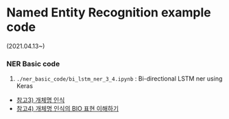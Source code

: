 # Named Entity Recognition example code
(2021.04.13~)

### NER Basic code
1. `./ner_basic_code/bi_lstm_ner_3_4.ipynb` : Bi-directional LSTM ner using Keras 
- [참고3) 개체명 인식](https://wikidocs.net/30682)
- [참고4) 개체명 인식의 BIO 표현 이해하기](https://wikidocs.net/24682)
